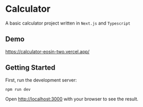 # Calculator
A basic calculator project written in `Next.js` and `Typescript`

## Demo
https://calculator-eosin-two.vercel.app/

## Getting Started
First, run the development server:
```bash
npm run dev

```
Open [http://localhost:3000](http://localhost:3000) with your browser to see the result.

 